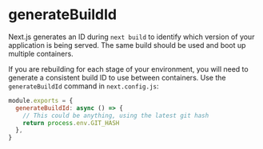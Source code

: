 # generateBuildId

Next.js generates an ID during `next build` to identify which version of your application is being served. The same build should be used and boot up multiple containers.

If you are rebuilding for each stage of your environment, you will need to generate a consistent build ID to use between containers. Use the `generateBuildId` command in `next.config.js`:

```jsx filename="next.config.js"
module.exports = {
  generateBuildId: async () => {
    // This could be anything, using the latest git hash
    return process.env.GIT_HASH
  },
}
```
